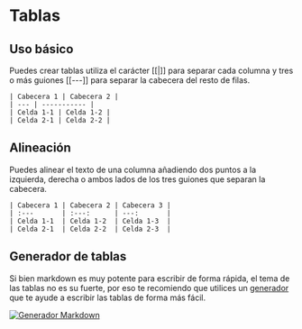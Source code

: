 # Tablas

## Uso básico

Puedes crear tablas utiliza el carácter [[|]] para separar cada columna y tres o más guiones [[---]] para separar la cabecera del resto de filas.


```demoCode[markdown]
| Cabecera 1 | Cabecera 2 |
| --- | ----------- |
| Celda 1-1 | Celda 1-2 |
| Celda 2-1 | Celda 2-2 |

```


## Alineación

Puedes alinear el texto de una columna añadiendo dos puntos a la izquierda, derecha o ambos lados de los tres guiones que separan la cabecera.


```demoCode[markdown]
| Cabecera 1 | Cabecera 2 | Cabecera 3 |
| :---       | :---:      | ---:       |
| Celda 1-1  | Celda 1-2  | Celda 1-3  |
| Celda 2-1  | Celda 2-2  | Celda 2-3  |

```

## Generador de tablas

Si bien markdown es muy potente para escribir de forma rápida, el tema de las tablas no es su fuerte, por eso te recomiendo que utilices un [generador](https://www.tablesgenerator.com/markdown_tables) que te ayude a escribir las tablas de forma más fácil.

[![Generador Markdown](/images/markdownTableGenerator.png)](https://www.tablesgenerator.com/markdown_tables)
